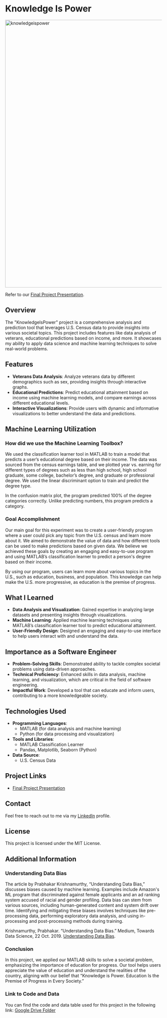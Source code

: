 # Knowledge Is Power

<img width="859" alt="knowledgeispower" src="https://github.com/mar19a/KnowledgeIsPower/assets/84360137/cbe0d0bd-f7d3-409d-b916-aa77abe614c4">

Refer to our [Final Project Presentation](./FinalProjectPresentation.pdf).

## Overview

The "KnowledgeIsPower" project is a comprehensive analysis and prediction tool that leverages U.S. Census data to provide insights into various societal topics. This project includes features like data analysis of veterans, educational predictions based on income, and more. It showcases my ability to apply data science and machine learning techniques to solve real-world problems.

## Features

- **Veterans Data Analysis**: Analyze veterans data by different demographics such as sex, providing insights through interactive graphs.
- **Educational Predictions**: Predict educational attainment based on income using machine learning models, and compare earnings across different educational levels.
- **Interactive Visualizations**: Provide users with dynamic and informative visualizations to better understand the data and predictions.

## Machine Learning Utilization

### How did we use the Machine Learning Toolbox?

We used the classification learner tool in MATLAB to train a model that predicts a user’s educational degree based on their income. The data was sourced from the census earnings table, and we plotted year vs. earning for different types of degrees such as less than high school, high school graduate, some college, bachelor’s degree, and graduate or professional degree. We used the linear discriminant option to train and predict the degree type.

In the confusion matrix plot, the program predicted 100% of the degree categories correctly. Unlike predicting numbers, this program predicts a category.

### Goal Accomplishment

Our main goal for this experiment was to create a user-friendly program where a user could pick any topic from the U.S. census and learn more about it. We aimed to demonstrate the value of data and how different tools can be used to make predictions based on given data. We believe we achieved these goals by creating an engaging and easy-to-use program and using MATLAB’s classification learner to predict a person's degree based on their income.

By using our program, users can learn more about various topics in the U.S., such as education, business, and population. This knowledge can help make the U.S. more progressive, as education is the premise of progress.

## What I Learned

- **Data Analysis and Visualization**: Gained expertise in analyzing large datasets and presenting insights through visualizations.
- **Machine Learning**: Applied machine learning techniques using MATLAB’s classification learner tool to predict educational attainment.
- **User-Friendly Design**: Designed an engaging and easy-to-use interface to help users interact with and understand the data.

## Importance as a Software Engineer

- **Problem-Solving Skills**: Demonstrated ability to tackle complex societal problems using data-driven approaches.
- **Technical Proficiency**: Enhanced skills in data analysis, machine learning, and visualization, which are critical in the field of software engineering.
- **Impactful Work**: Developed a tool that can educate and inform users, contributing to a more knowledgeable society.

## Technologies Used

- **Programming Languages**:
  - MATLAB (for data analysis and machine learning)
  - Python (for data processing and visualization)
- **Tools and Libraries**:
  - MATLAB Classification Learner
  - Pandas, Matplotlib, Seaborn (Python)
- **Data Source**:
  - U.S. Census Data

## Project Links

- [Final Project Presentation](./FinalProjectPresentation.pdf)

## Contact

Feel free to reach out to me via my [LinkedIn](https://www.linkedin.com/in/marianoa19/) profile.

## License

This project is licensed under the MIT License.

## Additional Information

### Understanding Data Bias

The article by Prabhakar Krishnamurthy, “Understanding Data Bias,” discusses biases caused by machine learning. Examples include Amazon's ML program that discriminated against female applicants and an ad ranking system accused of racial and gender profiling. Data bias can stem from various sources, including human-generated content and system drift over time. Identifying and mitigating these biases involves techniques like pre-processing data, performing exploratory data analysis, and using in-processing and post-processing methods during training.

Krishnamurthy, Prabhakar. “Understanding Data Bias.” Medium, Towards Data Science, 22 Oct. 2019. [Understanding Data Bias](https://towardsdatascience.com/survey-d4f168791e57).

### Conclusion

In this project, we applied our MATLAB skills to solve a societal problem, emphasizing the importance of education for progress. Our tool helps users appreciate the value of education and understand the realities of the country, aligning with our belief that “Knowledge is Power. Education Is the Premise of Progress in Every Society.”


### Link to Code and Data

You can find the code and data table used for this project in the following link:
[Google Drive Folder](https://drive.google.com/drive/folders/1U0otOWyxyy4shgBXrYLepOuOCQbVjW7B?usp=sharing)
